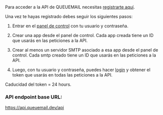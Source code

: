 


Para acceder a la API de QUEUEMAIL necesitas <a target="_blank" href="https://queuemail.dev/qmadmin/register">registrarte aquí</a>. 

Una vez te hayas registrado debes seguir los siguientes pasos:

1. Entrar en el <a target="_blank" href="https://queuemail.dev/qmadmin/">panel de control</a> con tu usuario y contraseña.

2. Crear una app desde el panel de control. Cada app creada tiene un ID que usarás en las peticiones a la API.

3. Crear al menos un servidor SMTP asociado a esa app desde el panel de control. Cada smtp creado tiene un ID que usarás en las peticiones a la API.

4. Luego, con tu usuario y contraseña, puedes hacer [login](api-login.md) y obtener el token que usarás en todas las peticiones a la API.

Caducidad del token = 24 hours.

### API endpoint base URL:

https://api.queuemail.dev/api 






